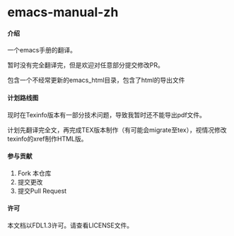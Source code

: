 # emacs-manual-zh

#### 介绍
一个emacs手册的翻译。

暂时没有完全翻译完，但是欢迎对任意部分提交修改PR。

包含一个不经常更新的emacs_html目录，包含了html的导出文件
#### 计划路线图
现时在Texinfo版本有一部分技术问题，导致我暂时还不能导出pdf文件。

计划先翻译完全文，再完成TEX版本制作（有可能会migrate至tex），视情况修改texinfo的xref制作HTML版。

#### 参与贡献

1.  Fork 本仓库
2.  提交更改
3.  提交Pull Request
#### 许可
本文档以FDL1.3许可。请查看LICENSE文件。
